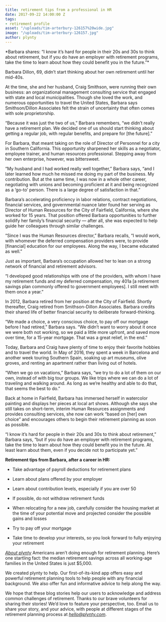 ```yaml
---
title: retirement tips from a professional in HR
date: 2017-09-22 14:00:00 Z
tags:
- retirement profile
asset: "/uploads/tim-arterbury-126157%20wide.jpg"
image: "/uploads/tim-arterbury-126157.jpg"
author: plynty
---
```


<meta name="robots" content="noindex,nofollow">
*Barbara shares: “I know it’s hard for people in their 20s and 30s to think about retirement, but if you do have an employer with retirement programs, take the time to learn about how they could benefit you in the future.”* <!--more-->

Barbara Dillon, 69, didn’t start thinking about her own retirement until her mid-40s.

At the time, she and her husband, Craig Smithson, were running their own business: an organizational management consulting service that engaged with state and local municipalities. Though she loved the work, and numerous opportunities to travel the United States, Barbara says Smithson/Dillon Associates felt the strain of uncertainty that often comes with sole proprietorship.

“Because it was just the two of us,” Barbara remembers, “we didn’t really have a retirement plan. We decided one of us should start thinking about getting a regular job, with regular benefits, and prepare for \[the future\].”

For Barbara, that meant taking on the role of Director of Personnel for a city in Southern California. This opportunity sharpened her skills as a negotiator, employee trainer, and human resources professional. Stepping away from her own enterprise, however, was bittersweet.

“My husband and I had worked really well together,” Barbara says, “and I later learned how much he missed me doing my part of the business. My contribution. But at the same time, I was now in a whole other career, negotiating with unions and becoming proficient at it and being recognized as a ‘go-to’ person. There is a large degree of satisfaction in that.”

Barbara’s accelerating proficiency in labor relations, contract negotiations, financial services, and governmental nuance later found her serving as Director of Human Resources for the City of Fairfield, California, where she worked for 15 years. That position offered Barbara opportunities to further solidify her family’s financial security — after all, she was expected to help guide her colleagues through similar challenges.

“Since I was the Human Resources director,” Barbara recalls, “I would work, with whomever the deferred compensation providers were, to provide \[financial\] education for our employees. Along the way, I became educated as well.”

Just as important, Barbara’s occupation allowed her to lean on a strong network of financial and retirement advisors.

“I developed good relationships with one of the providers, with whom I have my retirement funds and my deferred compensation, my 401a \[a retirement savings plan commonly offered to government employees\]. I still meet with them once a year.”

In 2012, Barbara retired from her position at the City of Fairfield. Shortly thereafter, Craig retired from Smithson-Dillon Associates. Barbara credits their shared life of better financial security to deliberate forward-thinking.

“We made a choice, a very conscious choice, to pay off our mortgage before I had retired,” Barbara says. “We didn’t want to worry about it once we were both not working, so we paid a little more upfront, and saved more over time, for a 15-year mortgage. That was a great relief, in the end.”

Today, Barbara and Craig have plenty of time to enjoy their favorite hobbies and to travel the world. In May of 2016, they spent a week in Barcelona and another week touring Southern Spain, soaking up art museums, olive groves, and renting an apartment rather than living out of hotels.

“When we go on vacations,” Barbara says, “we try to do a lot of them on our own, instead of with big tour groups. We like trips where we can do a lot of traveling and walking around. As long as we’re healthy and able to do that, that seems the best to do.”

Back at home in Fairfield, Barbara has immersed herself in watercolor painting and displays her pieces at local art shows. Although she says she still takes on short-term, interim Human Resources assignments and provides consulting services, she now can work “based on \[her\] own choice” and encourages others to begin their retirement planning as soon as possible.

“I know it’s hard for people in their 20s and 30s to think about retirement,” Barbara says, “but if you do have an employer with retirement programs, take the time to learn about how they could benefit you in the future. At least learn about them, even if you decide not to participate yet.”

**Retirement tips from Barbara, after a career in HR:**

* Take advantage of payroll deductions for retirement plans

* Learn about plans offered by your employer

* Learn about contribution levels, especially if you are over 50

* If possible, do not withdraw retirement funds

* When relocating for a new job, carefully consider the housing market at the time of your potential move and projected consider the possible gains and losses

* Try to pay off your mortgage

* Take time to develop your interests, so you look forward to fully enjoying your retirement

*[About plynty](/aboutus.html)*
Americans aren’t doing enough for retirement planning. Here’s one startling fact: the median retirement savings across all working-age families in the United States is just $5,000.

We created plynty to help. Our first-of-its-kind app offers easy and powerful retirement planning tools to help people with any financial background. We also offer fun and informative advice to help along the way.

We hope that these blog stories help our users to acknowledge and address common challenges of retirement. Thanks to our brave volunteers for sharing their stories! We’d love to feature your perspective, too. Email us to share your story, and your advice, with people at different stages of the retirement planning process at *[hello@plynty.com](mailto:hello@plynty.com)*.